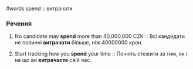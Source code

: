 #words 
spend :: витрачати
<!--SR:!2022-11-28,20,290-->
### Речення
1. No candidate may **spend** more than 40,000,000 CZK :: Всі кандидати не повинні **витрачати** більше, ніж 40000000 крон.
<!--SR:!2022-11-19,11,250-->
2. Start tracking how you **spend** your time :: Почніть стежити за тим, як і на що ви **витрачаєте** свій час.
<!--SR:!2022-11-06,3,250-->